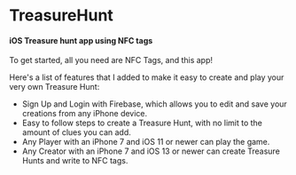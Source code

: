 # TreasureHunt
#### iOS Treasure hunt app using NFC tags
To get started, all you need are NFC Tags, and this app!

Here's a list of features that I added to make it easy to create and play your very own Treasure Hunt:

* Sign Up and Login with Firebase, which allows you to edit and save your creations from any iPhone device.
* Easy to follow steps to create a Treasure Hunt, with no limit to the amount of clues you can add.
* Any Player with an iPhone 7 and iOS 11 or newer can play the game.
* Any Creator with an iPhone 7 and iOS 13 or newer can create Treasure Hunts and write to NFC tags.
